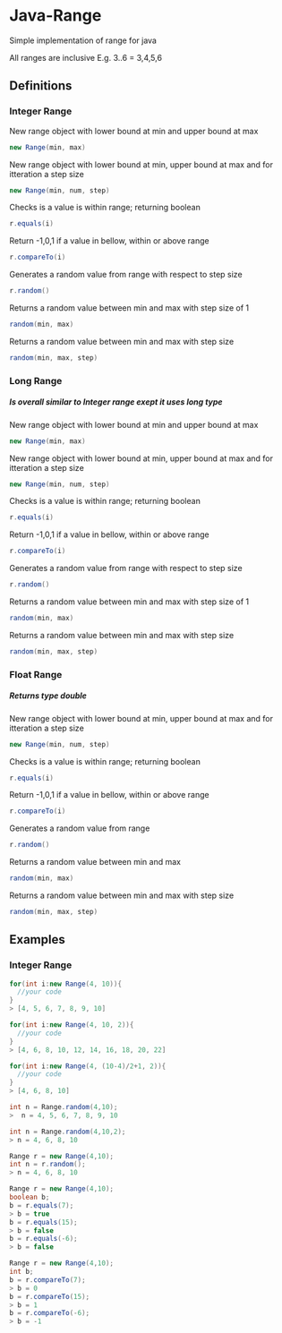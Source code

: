 # Java-Range
Simple implementation of range for java

All ranges are inclusive E.g. 3..6 = 3,4,5,6

## Definitions
### Integer Range
New range object with lower bound at min and upper bound at max
```java
new Range(min, max)
```
New range object with lower bound at min, upper bound at max and for itteration a step size
```java
new Range(min, num, step)
```
Checks is a value is within range; returning boolean
```java
r.equals(i)
```
Return -1,0,1 if a value in bellow, within or above range
```java
r.compareTo(i) 
```
Generates a random value from range with respect to step size
```java
r.random()
```
Returns a random value between min and max with step size of 1
```java
random(min, max)
```
Returns a random value between min and max with step size
```java
random(min, max, step)
```

### Long Range
##### Is overall similar to Integer range exept it uses long type

New range object with lower bound at min and upper bound at max
```java
new Range(min, max)
```
New range object with lower bound at min, upper bound at max and for itteration a step size
```java
new Range(min, num, step)
```
Checks is a value is within range; returning boolean
```java
r.equals(i)
```
Return -1,0,1 if a value in bellow, within or above range
```java
r.compareTo(i) 
```
Generates a random value from range with respect to step size
```java
r.random()
```
Returns a random value between min and max with step size of 1
```java
random(min, max)
```
Returns a random value between min and max with step size
```java
random(min, max, step)
```

### Float Range
##### Returns type double

New range object with lower bound at min, upper bound at max and for itteration a step size
```java
new Range(min, num, step)
```
Checks is a value is within range; returning boolean
```java
r.equals(i)
```
Return -1,0,1 if a value in bellow, within or above range
```java
r.compareTo(i) 
```
Generates a random value from range
```java
r.random()
```
Returns a random value between min and max
```java
random(min, max)
```
Returns a random value between min and max with step size
```java
random(min, max, step)
```
## Examples
### Integer Range
```java
for(int i:new Range(4, 10)){ 
  //your code  
}  
> [4, 5, 6, 7, 8, 9, 10]
```
```java
for(int i:new Range(4, 10, 2)){ 
  //your code  
}
> [4, 6, 8, 10, 12, 14, 16, 18, 20, 22]
```
```java
for(int i:new Range(4, (10-4)/2+1, 2)){ 
  //your code  
}
> [4, 6, 8, 10]
```
```java
int n = Range.random(4,10);
>  n = 4, 5, 6, 7, 8, 9, 10  
```
```java
int n = Range.random(4,10,2);
> n = 4, 6, 8, 10
```
```java
Range r = new Range(4,10);
int n = r.random();
> n = 4, 6, 8, 10
```
```java
Range r = new Range(4,10);
boolean b;
b = r.equals(7);
> b = true  
b = r.equals(15);
> b = false
b = r.equals(-6);
> b = false 
```
```java
Range r = new Range(4,10);
int b;
b = r.compareTo(7);
> b = 0  
b = r.compareTo(15);
> b = 1
b = r.compareTo(-6);
> b = -1 
```











